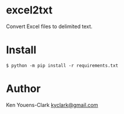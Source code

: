 # excel2txt

Convert Excel files to delimited text.

# Install

```
$ python -m pip install -r requirements.txt
```

# Author

Ken Youens-Clark <kyclark@gmail.com>
